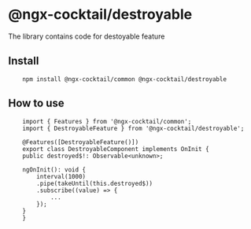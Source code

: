 # @ngx-cocktail/destroyable

The library contains code for destoyable feature

## Install

        npm install @ngx-cocktail/common @ngx-cocktail/destroyable

## How to use

        import { Features } from '@ngx-cocktail/common';
        import { DestroyableFeature } from '@ngx-cocktail/destroyable';

        @Features([DestroyableFeature()])
        export class DestroyableComponent implements OnInit {
        public destroyed$!: Observable<unknown>;

        ngOnInit(): void {
            interval(1000)
            .pipe(takeUntil(this.destroyed$))
            .subscribe((value) => {
                ...
            });
        }
        }
